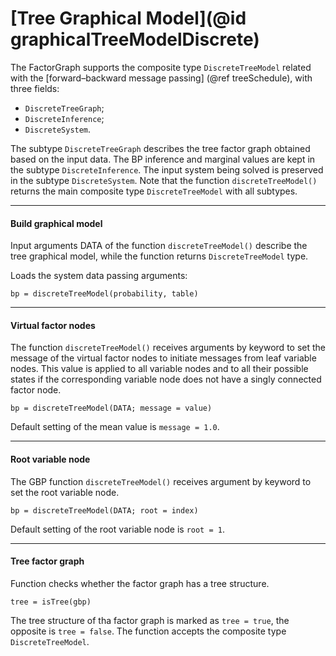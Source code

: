 # [Tree Graphical Model](@id graphicalTreeModelDiscrete)

The FactorGraph supports the composite type `DiscreteTreeModel` related with the [forward–backward message passing] (@ref treeSchedule), with three fields:
- `DiscreteTreeGraph`;
- `DiscreteInference`;
- `DiscreteSystem`.

The subtype `DiscreteTreeGraph` describes the tree factor graph obtained based on the input data. The BP inference and marginal values are kept in the subtype `DiscreteInference`. The input system being solved is preserved in the subtype `DiscreteSystem`. Note that the function `discreteTreeModel()` returns the main composite type `DiscreteTreeModel` with all subtypes.

---

#### Build graphical model

Input arguments DATA of the function `discreteTreeModel()` describe the tree graphical model, while the function returns `DiscreteTreeModel` type.

Loads the system data passing arguments:
```julia-repl
bp = discreteTreeModel(probability, table)
```

---

#### Virtual factor nodes

The function `discreteTreeModel()` receives arguments by keyword to set the message of the virtual factor nodes to initiate messages from leaf variable nodes.  This value is applied to all variable nodes and to all their possible states if the corresponding variable node does not have a singly connected factor node.

```julia-repl
bp = discreteTreeModel(DATA; message = value)
```
Default setting of the mean value is `message = 1.0`.

---

#### Root variable node

The GBP function `discreteTreeModel()` receives argument by keyword to set the root variable node.
```julia-repl
bp = discreteTreeModel(DATA; root = index)
```
Default setting of the root variable node is `root = 1`.

---

#### Tree factor graph
Function checks whether the factor graph has a tree structure.
```julia-repl
tree = isTree(gbp)
```
The tree structure of tha factor graph is marked as `tree = true`, the opposite is `tree = false`. The function accepts the composite type `DiscreteTreeModel`.
